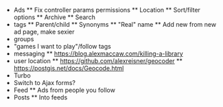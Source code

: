 * Ads
** Fix controller params permissions
** Location
** Sort/filter options
** Archive
** Search
* tags
** Parent/child
** Synonyms
** "Real" name
** Add new from new ad page, make sexier
* groups
* "games I want to play"/follow tags
* messaging
** https://blog.alexmaccaw.com/killing-a-library
* user location
** https://github.com/alexreisner/geocoder
** https://postgis.net/docs/Geocode.html
* Turbo
* Switch to Ajax forms?
* Feed
** Ads from people you follow
* Posts
** Into feeds